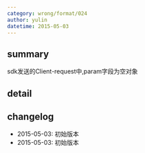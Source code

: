 ```yaml
---
category: wrong/format/024
author: yulin
datetime: 2015-05-03
---
```


## summary

sdk发送的Client-request中,param字段为空对象

## detail



## changelog

- 2015-05-03: 初始版本
- 2015-05-03: 初始版本
